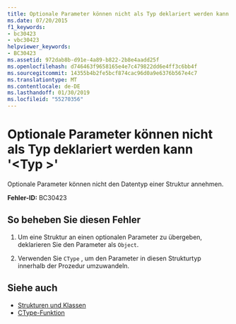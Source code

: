 ```yaml
---
title: Optionale Parameter können nicht als Typ deklariert werden kann '<type>"
ms.date: 07/20/2015
f1_keywords:
- bc30423
- vbc30423
helpviewer_keywords:
- BC30423
ms.assetid: 972dab8b-d91e-4a89-b822-2b8e4aadd25f
ms.openlocfilehash: d746463f9658165e4e7c479822dd6e4ff3c6bb4f
ms.sourcegitcommit: 14355b4b2fe5bcf874cac96d0a9e6376b567e4c7
ms.translationtype: MT
ms.contentlocale: de-DE
ms.lasthandoff: 01/30/2019
ms.locfileid: "55270356"
---
```

# <a name="optional-parameters-cannot-be-declared-as-the-type-type"></a>Optionale Parameter können nicht als Typ deklariert werden kann '\<Typ >'
Optionale Parameter können nicht den Datentyp einer Struktur annehmen.  
  
 **Fehler-ID:** BC30423  
  
## <a name="to-correct-this-error"></a>So beheben Sie diesen Fehler  
  
1.  Um eine Struktur an einen optionalen Parameter zu übergeben, deklarieren Sie den Parameter als `Object`.  
  
2.  Verwenden Sie `CType` , um den Parameter in diesen Strukturtyp innerhalb der Prozedur umzuwandeln.  
  
## <a name="see-also"></a>Siehe auch
- [Strukturen und Klassen](../../visual-basic/programming-guide/language-features/data-types/structures-and-classes.md)
- [CType-Funktion](../../visual-basic/language-reference/functions/ctype-function.md)
